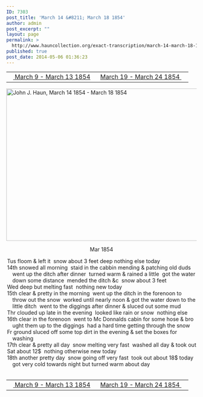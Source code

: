 ```yaml
---
ID: 7303
post_title: 'March 14 &#8211; March 18 1854'
author: admin
post_excerpt: ""
layout: page
permalink: >
  http://www.hauncollection.org/exact-transcription/march-14-march-18-1854/
published: true
post_date: 2014-05-06 01:36:23
---
```

<table style="width: 100%;" align="center">
<tbody>
<tr>
<td width="50%"><a href="http://www.hauncollection.org/version-2/version-ii-series-i/march-9-march-13-1854/"><img src="https://lh3.googleusercontent.com/-EFJpxxNiPNw/VqgtWBCZrMI/AAAAAAAAAFU/WfY4lPFWWkg/s800-Ic42/Soeb-Plain-Arrows-8-10px.png" alt="" width="10" height="10" /> March 9 - March 13 1854</a></td>
<td style="text-align: right;"><a href="http://www.hauncollection.org/version-2/version-ii-series-i/march-19-march-24-1854/"> March 19 - March 24 1854 <img src="https://lh3.googleusercontent.com/-67k0cYlpXHw/VqgtWKz1MXI/AAAAAAAAAFU/k9PW_Piyurk/s800-Ic42/Soeb-Plain-Arrows-5-10px.png" alt="" width="10" height="10" /></a></td>
</tr>
</tbody>
</table>
<a href="http://www.hauncollection.org/wp-content/uploads/John Haun/JJH_016_March 14 1854 - March 18 1854.JPG" target="_blank" rel="noopener"><img class="alignnone wp-image-2246 size-large" src="http://www.hauncollection.org/wp-content/uploads/John Haun/JJH_016_March 14 1854 - March 18 1854-1024x682.jpg" alt="John J. Haun, March 14 1854 - March 18 1854" width="604" height="402" /></a>
<p style="text-align: center;">Mar 1854</p>

<div style="text-indent: -1em; padding-left: 16px;">Tus floom &amp; left it  snow about 3 feet deep nothing else today</div>
<div style="text-indent: -1em; padding-left: 16px;">14th snowed all morning  staid in the cabbin mending &amp; patching old duds
went up the ditch after dinner  turned warm &amp; rained a little  got the
water down some distance  mended the ditch &amp;c  snow about 3 feet</div>
<div style="text-indent: -1em; padding-left: 16px;">Wed deep but melting fast  nothing new today</div>
<div style="text-indent: -1em; padding-left: 16px;">15th clear &amp; pretty in the morning  went up the ditch in the forenoon to
throw out the snow  worked until nearly noon &amp; got the water down to the
little ditch  went to the diggings after dinner &amp; sluced out some mud</div>
<div style="text-indent: -1em; padding-left: 16px;">Thr clouded up late in the evening  looked like rain or snow  nothing else</div>
<div style="text-indent: -1em; padding-left: 16px;">16th clear in the forenoon  went to Mc Donnalds cabin for some hose &amp; bro
ught them up to the diggings  had a hard time getting through the snow</div>
<div style="text-indent: -1em; padding-left: 16px;">Fr ground sluced off some top dirt in the evening &amp; set the boxes for washing</div>
<div style="text-indent: -1em; padding-left: 16px;">17th clear &amp; pretty all day  snow melting very fast  washed all day &amp; took out</div>
<div style="text-indent: -1em; padding-left: 16px;">Sat about 12$  nothing otherwise new today</div>
<div style="text-indent: -1em; padding-left: 16px;">18th another pretty day  snow going off very fast  took out about 18$ today  got
very cold towards night but turned warm about day</div>
&nbsp;
<table style="width: 100%;" align="center">
<tbody>
<tr>
<td width="50%"><a href="http://www.hauncollection.org/version-2/version-ii-series-i/march-9-march-13-1854/"><img src="https://lh3.googleusercontent.com/-EFJpxxNiPNw/VqgtWBCZrMI/AAAAAAAAAFU/WfY4lPFWWkg/s800-Ic42/Soeb-Plain-Arrows-8-10px.png" alt="" width="10" height="10" /> March 9 - March 13 1854</a></td>
<td style="text-align: right;"><a href="http://www.hauncollection.org/version-2/version-ii-series-i/march-19-march-24-1854/"> March 19 - March 24 1854 <img src="https://lh3.googleusercontent.com/-67k0cYlpXHw/VqgtWKz1MXI/AAAAAAAAAFU/k9PW_Piyurk/s800-Ic42/Soeb-Plain-Arrows-5-10px.png" alt="" width="10" height="10" /></a></td>
</tr>
</tbody>
</table>